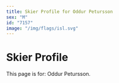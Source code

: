 ```yaml
---
title: Skier Profile for Oddur Petursson
sex: "M"
id: "7157"
image: "/img/flags/isl.svg" 
---
```


# Skier Profile

This page is for: Oddur Petursson.
    
